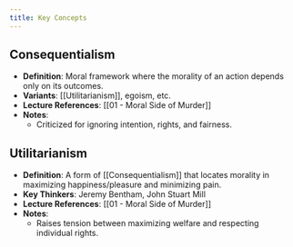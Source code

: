 ```yaml
---
title: Key Concepts
---
```

## Consequentialism
- **Definition**: Moral framework where the morality of an action depends only on its outcomes.
- **Variants**: [[Utilitarianism]], egoism, etc.
- **Lecture References**: [[01 - Moral Side of Murder]]
- **Notes**: 
	- Criticized for ignoring intention, rights, and fairness.

## Utilitarianism
- **Definition**: A form of [[Consequentialism]] that locates morality in maximizing happiness/pleasure and minimizing pain.
- **Key Thinkers**: Jeremy Bentham, John Stuart Mill
- **Lecture References**: [[01 - Moral Side of Murder]]
- **Notes**: 
	- Raises tension between maximizing welfare and respecting individual rights.